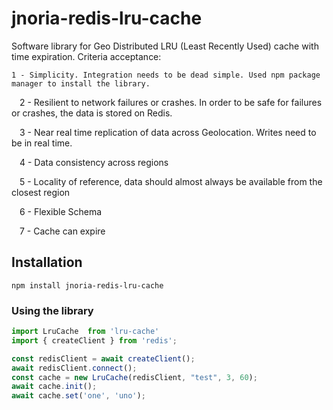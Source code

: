 #  jnoria-redis-lru-cache

Software library for Geo Distributed LRU (Least Recently Used) cache with time expiration. Criteria acceptance:

    1 - Simplicity. Integration needs to be dead simple. Used npm package manager to install the library.

    2 - Resilient to network failures or crashes. In order to be safe for failures or crashes, the data is stored on Redis.

    3 - Near real time replication of data across Geolocation. Writes need to be in real time.

    4 - Data consistency across regions

    5 - Locality of reference, data should almost always be available from the closest region

    6 - Flexible Schema

    7 - Cache can expire 

## Installation

```
npm install jnoria-redis-lru-cache
```


### Using the library

```js
import LruCache  from 'lru-cache'
import { createClient } from 'redis';

const redisClient = await createClient();
await redisClient.connect();
const cache = new LruCache(redisClient, "test", 3, 60);
await cache.init();
await cache.set('one', 'uno');


```

